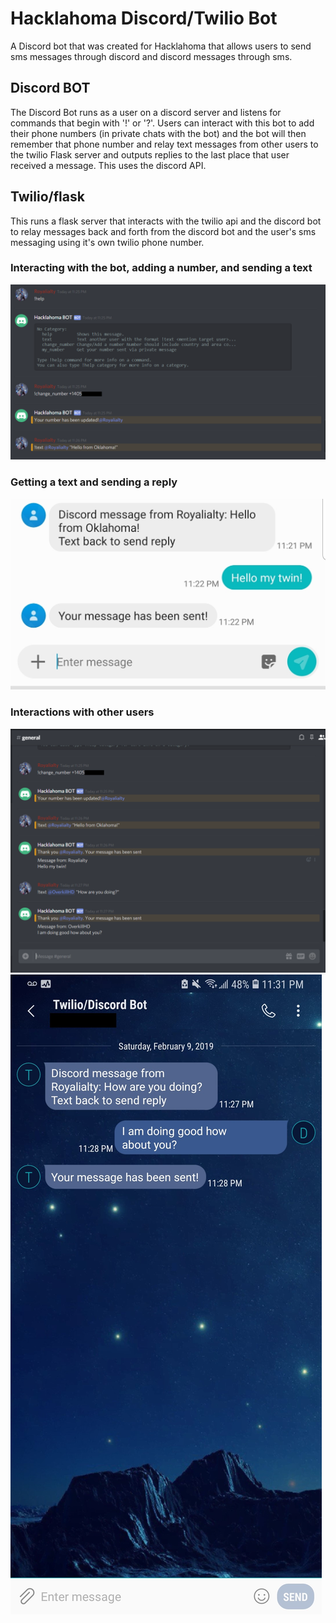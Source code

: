# Hacklahoma Discord/Twilio Bot
 A Discord bot that was created for Hacklahoma that allows users to send sms
 messages through discord and discord messages through sms.

## Discord BOT
The Discord Bot runs as a user on a discord server and listens for commands that
begin with '!' or '?'. Users can interact with this bot to add their phone numbers
(in private chats with the bot) and the bot will then remember that phone number
and relay text messages from other users to the twilio Flask server and outputs
replies to the last place that user received a message. This uses the discord API.

## Twilio/flask
This runs a flask server that interacts with the twilio api and the discord bot
to relay messages back and forth from the discord bot and the user's sms messaging
using it's own twilio phone number.


### Interacting with the bot, adding a number, and sending a text
![Creating Number](/Censored1.png)  

### Getting a text and sending a reply
![Texts](/FirstTexts.jpg)  

### Interactions with other users
![Additional Interactions 1](/Censored2.png)  
![Additional Interactions 2](/Censored4.jpg)
